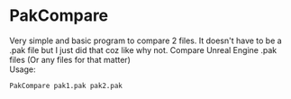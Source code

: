 # PakCompare
Very simple and basic program to compare 2 files. It doesn't have to be a .pak file but I just did that coz like why not.
Compare Unreal Engine .pak files (Or any files for that matter) 
<br> Usage:
```
PakCompare pak1.pak pak2.pak
```
